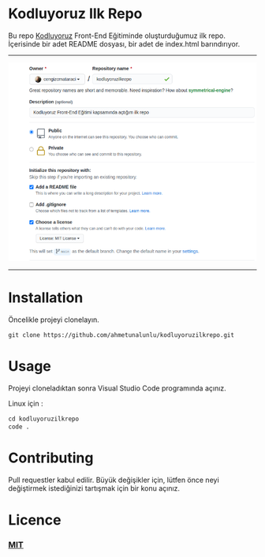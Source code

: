 # **Kodluyoruz Ilk Repo**

Bu repo [Kodluyoruz](https://www.kodluyoruz.org/) Front-End Eğitiminde oluşturduğumuz ilk repo. İçerisinde bir adet README dosyası, bir adet de index.html barındırıyor.

-----------------------------------------------------

![Project image](https://raw.githubusercontent.com/Kodluyoruz/taskforce/main/git/odev1/figures/github.png)

----------------------------------------------------------

# **Installation**

Öncelikle projeyi clonelayın.
```  
git clone https://github.com/ahmetunalunlu/kodluyoruzilkrepo.git
```
# **Usage**

Projeyi cloneladıktan sonra Visual Studio Code programında açınız.

Linux için :

```
cd kodluyoruzilkrepo
code .
```

# **Contributing**

Pull requestler kabul edilir. Büyük değişikler için, lütfen önce neyi değiştirmek istediğinizi tartışmak için bir konu açınız.

# **Licence**

### [MIT](https://opensource.org/licenses/MIT)